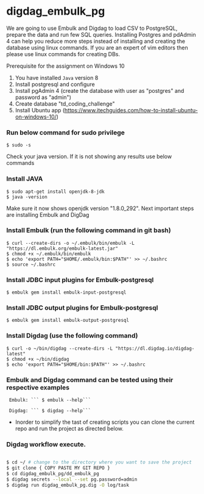 # digdag_embulk_pg

We are going to use Embulk and Digdag to load CSV to PostgreSQL, prepare the data and run few SQL queries. Installing Postgres and pdAdmin 4 can help you reduce more steps instead of installing and creating the database using linux commands. If you are an expert of vim editors then please use linux commands for creating DBs.

Prerequisite for the assignment on Windows 10
1. You have installed `Java` version 8
2. Install postgresql and configure
3. Install pgAdmin 4 (create the database with user as "postgres" and password as "admin")
4. Create database "td_coding_challenge"
5. Install Ubuntu app (https://www.itechguides.com/how-to-install-ubuntu-on-windows-10/)

### Run below command for sudo privilege

```
$ sudo -s
```
Check your java version. If it is not showing any results use below commands

### Install JAVA

```
$ sudo apt-get install openjdk-8-jdk
$ java -version
```
Make sure it now shows openjdk version "1.8.0_292". Next important steps are installing Embulk and DigDag

### Install Embulk (run the following command in git bash)

```
$ curl --create-dirs -o ~/.embulk/bin/embulk -L "https://dl.embulk.org/embulk-latest.jar"
$ chmod +x ~/.embulk/bin/embulk
$ echo 'export PATH="$HOME/.embulk/bin:$PATH"' >> ~/.bashrc
$ source ~/.bashrc
```

### Install JDBC input plugins for Embulk-postgresql
```
$ embulk gem install embulk-input-postgresql
```
### Install JDBC output plugins for Embulk-postgresql
```
$ embulk gem install embulk-output-postgresql
```

### Install Digdag (use the following command)
```
$ curl -o ~/bin/digdag --create-dirs -L "https://dl.digdag.io/digdag-latest"
$ chmod +x ~/bin/digdag
$ echo 'export PATH="$HOME/bin:$PATH"' >> ~/.bashrc
```

### Embulk and Digdag command can be tested using their respective examples 

     Embulk: ``` $ embulk --help```
		 
     Digdag: ``` $ digdag --help```
     
* Inorder to simplify the tast of creating scripts you can clone the current repo and run the project as directed below.

### Digdag workflow execute.
```bash

$ cd ~/ # change to the directory where you want to save the project
$ git clone { COPY PASTE MY GIT REPO }
$ cd digdag_embulk_pg/dd_embulk_pg
$ digdag secrets --local --set pg.password=admin
$ digdag run digdag_embulk_pg.dig -O log/task

```
